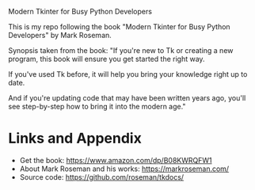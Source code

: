 Modern Tkinter for Busy Python Developers

This is my repo following the book "Modern Tkinter for Busy Python Developers" by Mark Roseman.

Synopsis taken from the book:
"If you're new to Tk or creating a new program, this book will ensure you get started the right way. 

If you've used Tk before, it will help you bring your knowledge right up to date. 

And if you're updating code that may have been written years ago, you'll see step-by-step how to bring it into the modern age."

Links and Appendix
========================================================

- Get the book: https://www.amazon.com/dp/B08KWRQFW1
- About Mark Roseman and his works: https://markroseman.com/
- Source code: https://github.com/roseman/tkdocs/
